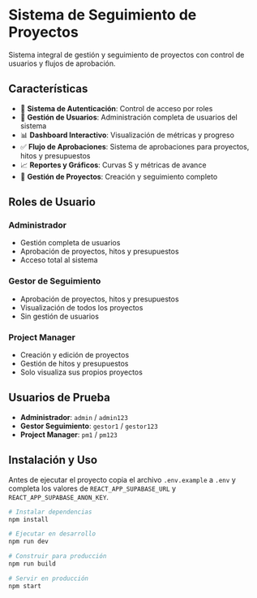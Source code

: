 # Sistema de Seguimiento de Proyectos

Sistema integral de gestión y seguimiento de proyectos con control de usuarios y flujos de aprobación.

## Características

- 🔐 **Sistema de Autenticación**: Control de acceso por roles
- 👥 **Gestión de Usuarios**: Administración completa de usuarios del sistema
- 📊 **Dashboard Interactivo**: Visualización de métricas y progreso
- ✅ **Flujo de Aprobaciones**: Sistema de aprobaciones para proyectos, hitos y presupuestos
- 📈 **Reportes y Gráficos**: Curvas S y métricas de avance
- 🎯 **Gestión de Proyectos**: Creación y seguimiento completo

## Roles de Usuario

### Administrador
- Gestión completa de usuarios
- Aprobación de proyectos, hitos y presupuestos
- Acceso total al sistema

### Gestor de Seguimiento
- Aprobación de proyectos, hitos y presupuestos
- Visualización de todos los proyectos
- Sin gestión de usuarios

### Project Manager
- Creación y edición de proyectos
- Gestión de hitos y presupuestos
- Solo visualiza sus propios proyectos

## Usuarios de Prueba

- **Administrador**: `admin` / `admin123`
- **Gestor Seguimiento**: `gestor1` / `gestor123`
- **Project Manager**: `pm1` / `pm123`

## Instalación y Uso

Antes de ejecutar el proyecto copia el archivo `.env.example` a `.env` y completa los valores de `REACT_APP_SUPABASE_URL` y `REACT_APP_SUPABASE_ANON_KEY`.
```bash
# Instalar dependencias
npm install

# Ejecutar en desarrollo
npm run dev

# Construir para producción
npm run build

# Servir en producción
npm start
```

